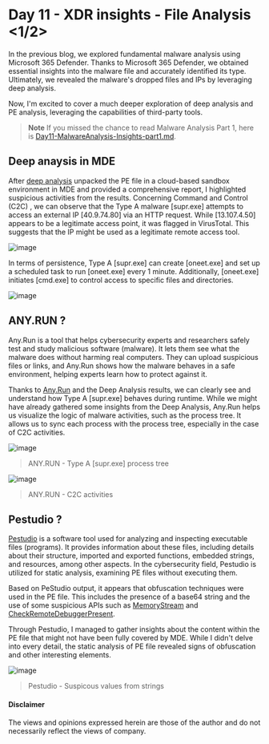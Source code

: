 # Day 11 - XDR insights - File Analysis <1/2>
In the previous blog, we explored fundamental malware analysis using Microsoft 365 Defender. Thanks to Microsoft 365 Defender, we obtained essential insights into the malware file and accurately identified its type. Ultimately, we revealed the malware's dropped files and IPs by leveraging deep analysis.

Now, I'm excited to cover a much deeper exploration of deep analysis and PE analysis, leveraging the capabilities of third-party tools.

> **Note**
> If you missed the chance to read Malware Analysis Part 1, here is [Day11-MalwareAnalysis-Insights-part1.md](https://github.com/LearningKijo/SecurityResearcher-Note/blob/main/SecurityResearcher-Note-Folder/Day11-MalwareAnalysis-Insights-part1.md).

## Deep anaysis in MDE
After [deep analysis](https://learn.microsoft.com/en-us/microsoft-365/security/defender-endpoint/respond-file-alerts?view=o365-worldwide#deep-analysis) unpacked the PE file in a cloud-based sandbox environment in MDE and provided a comprehensive report, I highlighted suspicious activities from the results. 
Concerning Command and Control (C2C) , we can observe that the Type A malware [supr.exe] attempts to access an external IP [40.9.74.80] via an HTTP request. 
While [13.107.4.50] appears to be a legitimate access point, it was flagged in VirusTotal. This suggests that the IP might be used as a legitimate remote access tool.

![image](https://github.com/LearningKijo/SecurityResearcher-Note/assets/120234772/ea8eb0ac-ac05-4e9a-901d-464e6c78e830)

In terms of persistence, Type A [supr.exe] can create [oneet.exe] and set up a scheduled task to run [oneet.exe] every 1 minute. 
Additionally, [oneet.exe] initiates [cmd.exe] to control access to specific files and directories.

![image](https://github.com/LearningKijo/SecurityResearcher-Note/assets/120234772/8ecbdf02-7e61-48a2-b939-d25cffc6ec9b)


## ANY.RUN ?
Any.Run is a tool that helps cybersecurity experts and researchers safely test and study malicious software (malware). 
It lets them see what the malware does without harming real computers. 
They can upload suspicious files or links, and Any.Run shows how the malware behaves in a safe environment, helping experts learn how to protect against it.

Thanks to [Any.Run](https://app.any.run/tasks/7ad0e3c5-1617-437f-8cbb-700e40026cee/) and the Deep Analysis results, we can clearly see and understand how Type A [supr.exe] behaves during runtime. 
While we might have already gathered some insights from the Deep Analysis, Any.Run helps us visualize the logic of malware activities, such as the process tree. 
It allows us to sync each process with the process tree, especially in the case of C2C activities.

![image](https://github.com/LearningKijo/SecurityResearcher-Note/assets/120234772/1cda860c-8263-480a-8fbb-4c1747404d1d)
> ANY.RUN - Type A [supr.exe] process tree

![image](https://github.com/LearningKijo/SecurityResearcher-Note/assets/120234772/8a68527d-346d-42fa-a09b-518b7e9b25aa)
> ANY.RUN - C2C activities

## Pestudio ?
[Pestudio](https://www.winitor.com/download) is a software tool used for analyzing and inspecting executable files (programs). 
It provides information about these files, including details about their structure, imported and exported functions, embedded strings, and resources, among other aspects. In the cybersecurity field, Pestudio is utilized for static analysis, examining PE files without executing them.


Based on PeStudio output, it appears that obfuscation techniques were used in the PE file. 
This includes the presence of a base64 string and the use of some suspicious APIs such as [MemoryStream](https://learn.microsoft.com/en-us/dotnet/api/system.io.memorystream?view=net-7.0) and [CheckRemoteDebuggerPresent](https://learn.microsoft.com/en-us/windows/win32/api/debugapi/nf-debugapi-checkremotedebuggerpresent).

Through Pestudio, I managed to gather insights about the content within the PE file that might not have been fully covered by MDE. 
While I didn't delve into every detail, the static analysis of PE file revealed signs of obfuscation and other interesting elements.

![image](https://github.com/LearningKijo/SecurityResearcher-Note/assets/120234772/3eaac226-4a09-4535-aa69-116d771eafb4)
> Pestudio - Suspicous values from strings

#### Disclaimer
The views and opinions expressed herein are those of the author and do not necessarily reflect the views of company.
